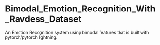 # Bimodal_Emotion_Recognition_With_Ravdess_Dataset
An Emotion Recognition system using bimodal features that is built with pytorch/pytorch lightning.
